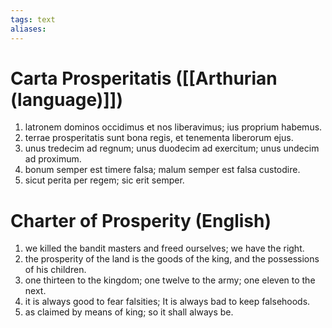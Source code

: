 ```yaml
---
tags: text
aliases:
---
```

# Carta Prosperitatis ([[Arthurian (language)]])
1. latronem dominos occidimus et nos liberavimus; ius proprium habemus.
2. terrae prosperitatis sunt bona regis, et tenementa liberorum ejus.
3. unus tredecim ad regnum; unus duodecim ad exercitum; unus undecim ad proximum.
4. bonum semper est timere falsa; malum semper est falsa custodire.
5. sicut perita per regem; sic erit semper.

# Charter of Prosperity (English)
1. we killed the bandit masters and freed ourselves; we have the right.
2. the prosperity of the land is the goods of the king, and the possessions of his children.
3. one thirteen to the kingdom; one twelve to the army; one eleven to the next.
4. it is always good to fear falsities; It is always bad to keep falsehoods.
5. as claimed by means of king; so it shall always be.